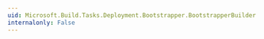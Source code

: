 ```yaml
---
uid: Microsoft.Build.Tasks.Deployment.Bootstrapper.BootstrapperBuilder.Products
internalonly: False
---
```


